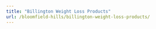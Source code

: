 ```yaml
---
title: "Billington Weight Loss Products"
url: /bloomfield-hills/billington-weight-loss-products/
---
```

